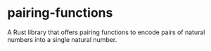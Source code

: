 # pairing-functions

A Rust library that offers pairing functions to encode pairs of natural numbers into a single natural number.
